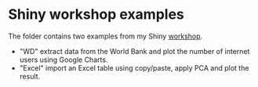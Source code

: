 # Shiny workshop examples
The folder contains two examples from my Shiny [workshop](https://sites.google.com/site/shlomilifshits/home/workshops/taking-a-shine-to-shiny).

* "WD" extract data from the World Bank and plot the number of internet users using Google Charts.
* "Excel" import an Excel table using copy/paste, apply PCA and plot the result.

